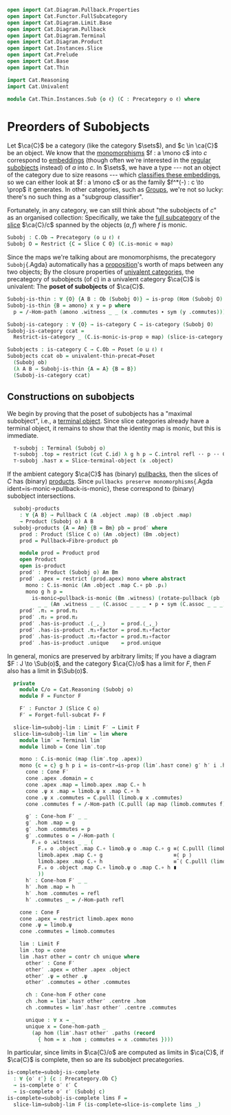 ```agda
open import Cat.Diagram.Pullback.Properties
open import Cat.Functor.FullSubcategory
open import Cat.Diagram.Limit.Base
open import Cat.Diagram.Pullback
open import Cat.Diagram.Terminal
open import Cat.Diagram.Product
open import Cat.Instances.Slice
open import Cat.Prelude
open import Cat.Base
open import Cat.Thin

import Cat.Reasoning
import Cat.Univalent

module Cat.Thin.Instances.Sub {o ℓ} (C : Precategory o ℓ) where
```

# Preorders of Subobjects

Let $\ca{C}$ be a category (like the category $\sets$), and $c \in
\ca{C}$ be an object. We know that the [monomorphisms] $f : a \mono c$
into $c$ correspond to [embeddings] (though often we're interested in
the [regular subobjects] instead) of $a$ into $c$. In $\sets$, we have a
type --- not an object of the category due to size reasons --- which
[classifies these embeddings], so we can either look at $f : a \mono c$
or as the family $f^*(-) : c \to \prop$ it generates. In other
categories, such as [Groups], we're not so lucky: there's no such thing
as a "subgroup classifier".

[regular subobjects]: Cat.Diagram.Equaliser.RegularMono.html
[monomorphisms]: Cat.Morphism.html#monos
[embeddings]: 1Lab.Equiv.Embedding.html
[classifies these embeddings]: 1Lab.Equiv.Embedding.html#subtype-classifier
[Groups]: Algebra.Group.Cat.Base.html

<!--
```agda
private
  module C = Cat.Reasoning C
  open Precategory
  open /-Obj
  open /-Hom
```
-->

Fortunately, in any category, we can still think about "the subobjects
of $c$" as an organised collection: Specifically, we take the [full
subcategory] of the [slice] $\ca{C}/c$ spanned by the objects $(a,f)$
where $f$ is monic.

[full subcategory]: Cat.Functor.FullSubcategory.html
[slice]: Cat.Instances.Slice.html

```agda
Subobj : C.Ob → Precategory (o ⊔ ℓ) ℓ
Subobj O = Restrict {C = Slice C O} (C.is-monic ⊙ map)
```

Since the maps we're talking about are monomorphisms, the precategory
`Subobj`{.Agda} automatically has a [proposition]'s worth of maps
between any two objects; By the closure properties of [univalent
categories], the precategory of subobjects (of $c$) in a univalent
category $\ca{C}$ is univalent: The **poset of subobjects** of $\ca{C}$.

[proposition]: 1Lab.HLevel.html#is-prop
[univalent categories]: Cat.Univalent.html

```agda
Subobj-is-thin : ∀ {O} {A B : Ob (Subobj O)} → is-prop (Hom (Subobj O) A B)
Subobj-is-thin {B = amono} x y = p where
  p = /-Hom-path (amono .witness _ _ (x .commutes ∙ sym (y .commutes)))

Subobj-is-category : ∀ {O} → is-category C → is-category (Subobj O)
Subobj-is-category ccat =
  Restrict-is-category _ (C.is-monic-is-prop ⊙ map) (slice-is-category ccat)

Subobjects : is-category C → C.Ob → Poset (o ⊔ ℓ) ℓ
Subobjects ccat ob = univalent-thin-precat→Poset
  (Subobj ob)
  (λ A B → Subobj-is-thin {A = A} {B = B})
  (Subobj-is-category ccat)
```

## Constructions on subobjects

<!--
```agda
module _ {o : C.Ob} where
  private module Subs = Cat.Reasoning (Subobj o)
  open Terminal
  open Pullback
  open Product
```
-->

We begin by proving that the poset of subobjects has a "maximal
subobject", i.e., a [terminal object]. Since slice categories already
have a terminal object, it remains to show that the identity map is
monic, but this is immediate.

[terminal object]: Cat.Diagram.Terminal.html

```agda
  ⊤-subobj : Terminal (Subobj o)
  ⊤-subobj .top = restrict (cut C.id) λ g h p → C.introl refl ·· p ·· C.eliml refl
  ⊤-subobj .has⊤ x = Slice-terminal-object (x .object)
```

If the ambient category $\ca{C}$ has (binary) [pullbacks], then the
slices of $C$ has (binary) [products]. Since `pullbacks preserve
monomorphisms`{.Agda ident=is-monic→pullback-is-monic}, these correspond
to (binary) subobject intersections.

[pullbacks]: Cat.Diagram.Pullback.html
[products]: Cat.Diagram.Pullback.html

```agda
  subobj-products
    : ∀ {A B} → Pullback C (A .object .map) (B .object .map)
    → Product (Subobj o) A B
  subobj-products {A = Am} {B = Bm} pb = prod′ where
    prod : Product (Slice C o) (Am .object) (Bm .object)
    prod = Pullback→Fibre-product pb

    module prod = Product prod
    open Product
    open is-product
    prod′ : Product (Subobj o) Am Bm
    prod′ .apex = restrict (prod.apex) mono where abstract
      mono : C.is-monic (Am .object .map C.∘ pb .p₁)
      mono g h p =
        is-monic→pullback-is-monic (Bm .witness) (rotate-pullback (pb .has-is-pb))
          _ _ (Am .witness _ _ (C.assoc _ _ _ ∙ p ∙ sym (C.assoc _ _ _)))
    prod′ .π₁ = prod.π₁
    prod′ .π₂ = prod.π₂
    prod′ .has-is-product .⟨_,_⟩     = prod.⟨_,_⟩
    prod′ .has-is-product .π₁∘factor = prod.π₁∘factor
    prod′ .has-is-product .π₂∘factor = prod.π₂∘factor
    prod′ .has-is-product .unique    = prod.unique
```

<!--
```agda
module
  _ {o′ ℓ′} {J : Precategory o′ ℓ′} {o : Precategory.Ob C} (F : Functor J (Subobj o))
    where

  open Terminal
  open Cone-hom
  open Cone
  open /-Obj
  open /-Hom
```
-->

In general, monics are preserved by arbitrary limits; If you have a
diagram $F : J \to \Sub(o)$, and the category $\ca{C}/o$ has a limit for
$F$, then $F$ also has a limit in $\Sub(o)$.

```agda
  private
    module C/o = Cat.Reasoning (Subobj o)
    module F = Functor F

    F′ : Functor J (Slice C o)
    F′ = Forget-full-subcat F∘ F

  slice-lim→subobj-lim : Limit F′ → Limit F
  slice-lim→subobj-lim lim′ = lim where
    module lim′ = Terminal lim′
    module limob = Cone lim′.top

    mono : C.is-monic (map (lim′.top .apex))
    mono {c = c} g h p i = is-contr→is-prop (lim′.has⊤ cone) g′ h′ i .hom .map where
      cone : Cone F′
      cone .apex .domain = c
      cone .apex .map = limob.apex .map C.∘ h
      cone .ψ x .map = limob.ψ x .map C.∘ h
      cone .ψ x .commutes = C.pulll (limob.ψ x .commutes)
      cone .commutes f = /-Hom-path (C.pulll (ap map (limob.commutes f)))

      g′ : Cone-hom F′ _ _
      g′ .hom .map = g
      g′ .hom .commutes = p
      g′ .commutes o = /-Hom-path (
        F.₀ o .witness _ _ (
          F.₀ o .object .map C.∘ limob.ψ o .map C.∘ g ≡⟨ C.pulll (limob.ψ o .commutes) ⟩
          limob.apex .map C.∘ g                       ≡⟨ p ⟩
          limob.apex .map C.∘ h                       ≡˘⟨ C.pulll (limob.ψ o .commutes) ⟩
          F.₀ o .object .map C.∘ limob.ψ o .map C.∘ h ∎
          ))
      h′ : Cone-hom F′ _ _
      h′ .hom .map = h
      h′ .hom .commutes = refl
      h′ .commutes _ = /-Hom-path refl

    cone : Cone F
    cone .apex = restrict limob.apex mono
    cone .ψ = limob.ψ
    cone .commutes = limob.commutes

    lim : Limit F
    lim .top = cone
    lim .has⊤ other = contr ch unique where
      other′ : Cone F′
      other′ .apex = other .apex .object
      other′ .ψ = other .ψ
      other′ .commutes = other .commutes

      ch : Cone-hom F other cone
      ch .hom = lim′.has⊤ other′ .centre .hom
      ch .commutes = lim′.has⊤ other′ .centre .commutes

      unique : ∀ x → _
      unique x = Cone-hom-path _
        (ap hom (lim′.has⊤ other′ .paths (record
          { hom = x .hom ; commutes = x .commutes })))
```

In particular, since limits in $\ca{C}/o$ are computed as limits in
$\ca{C}$, if $\ca{C}$ is complete, then so are its subobject
precategories.

```agda
is-complete→subobj-is-complete
  : ∀ {o′ ℓ′} {c : Precategory.Ob C}
  → is-complete o′ ℓ′ C
  → is-complete o′ ℓ′ (Subobj c)
is-complete→subobj-is-complete lims F =
  slice-lim→subobj-lim F (is-complete→slice-is-complete lims _)
```
